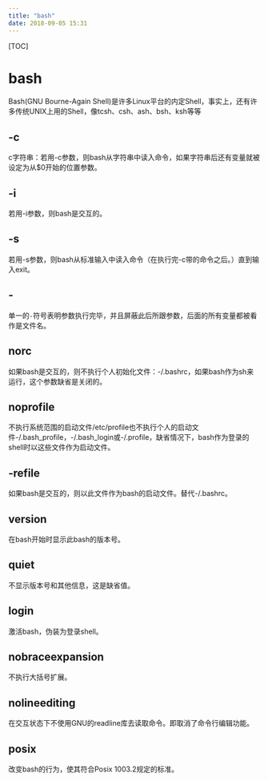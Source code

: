 ```yaml
---
title: "bash"
date: 2018-09-05 15:31
---
```


[TOC]

# bash

Bash(GNU Bourne-Again Shell)是许多Linux平台的内定Shell，事实上，还有许多传统UNIX上用的Shell，像tcsh、csh、ash、bsh、ksh等等



## -c

c字符串：若用-c参数，则bash从字符串中读入命令，如果字符串后还有变量就被设定为从$0开始的位置参数。

## -i 

若用-i参数，则bash是交互的。

## -s

若用-s参数，则bash从标准输入中读入命令（在执行完-c带的命令之后。）直到输入exit。

## - 

单一的`-`符号表明参数执行完毕，并且屏蔽此后所跟参数，后面的所有变量都被看作是文件名。

## norc

如果bash是交互的，则不执行个人初始化文件：-/.bashrc，如果bash作为sh来运行，这个参数缺省是关闭的。

## noprofile

不执行系统范围的启动文件/etc/profile也不执行个人的启动文件-/.bash_profile，-/.bash_login或-/.profile，缺省情况下，bash作为登录的shell时以这些文件作为启动文件。

## -refile

如果bash是交互的，则以此文件作为bash的启动文件。替代-/.bashrc。

## version

在bash开始时显示此bash的版本号。

## quiet

不显示版本号和其他信息，这是缺省值。

## login

激活bash，伪装为登录shell。

## nobraceexpansion

不执行大括号扩展。

## nolineediting

在交互状态下不使用GNU的readline库去读取命令。即取消了命令行编辑功能。

## posix

改变bash的行为，使其符合Posix 1003.2规定的标准。

